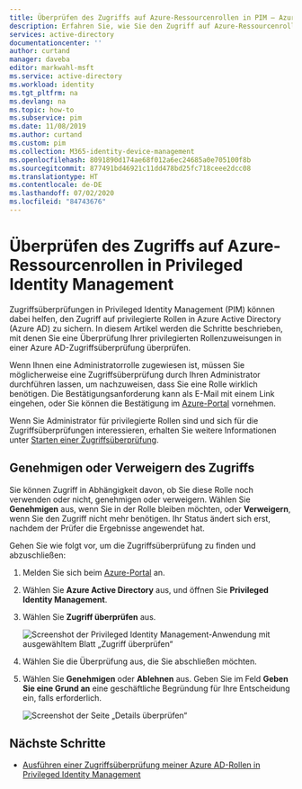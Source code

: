 ```yaml
---
title: Überprüfen des Zugriffs auf Azure-Ressourcenrollen in PIM – Azure AD | Microsoft-Dokumentation
description: Erfahren Sie, wie Sie den Zugriff auf Azure-Ressourcenrollen in Azure AD Privileged Identity Management (PIM) überprüfen.
services: active-directory
documentationcenter: ''
author: curtand
manager: daveba
editor: markwahl-msft
ms.service: active-directory
ms.workload: identity
ms.tgt_pltfrm: na
ms.devlang: na
ms.topic: how-to
ms.subservice: pim
ms.date: 11/08/2019
ms.author: curtand
ms.custom: pim
ms.collection: M365-identity-device-management
ms.openlocfilehash: 8091890d174ae68f012a6ec24685a0e705100f8b
ms.sourcegitcommit: 877491bd46921c11dd478bd25fc718ceee2dcc08
ms.translationtype: HT
ms.contentlocale: de-DE
ms.lasthandoff: 07/02/2020
ms.locfileid: "84743676"
---
```

# <a name="review-access-to-azure-resource-roles-in-privileged-identity-management"></a>Überprüfen des Zugriffs auf Azure-Ressourcenrollen in Privileged Identity Management

Zugriffsüberprüfungen in Privileged Identity Management (PIM) können dabei helfen, den Zugriff auf privilegierte Rollen in Azure Active Directory (Azure AD) zu sichern. In diesem Artikel werden die Schritte beschrieben, mit denen Sie eine Überprüfung Ihrer privilegierten Rollenzuweisungen in einer Azure AD-Zugriffsüberprüfung überprüfen.

Wenn Ihnen eine Administratorrolle zugewiesen ist, müssen Sie möglicherweise eine Zugriffsüberprüfung durch Ihren Administrator durchführen lassen, um nachzuweisen, dass Sie eine Rolle wirklich benötigen. Die Bestätigungsanforderung kann als E-Mail mit einem Link eingehen, oder Sie können die Bestätigung im [Azure-Portal](https://portal.azure.com) vornehmen.

Wenn Sie Administrator für privilegierte Rollen sind und sich für die Zugriffsüberprüfungen interessieren, erhalten Sie weitere Informationen unter [Starten einer Zugriffsüberprüfung](pim-resource-roles-start-access-review.md).

## <a name="approve-or-deny-access"></a>Genehmigen oder Verweigern des Zugriffs

Sie können Zugriff in Abhängigkeit davon, ob Sie diese Rolle noch verwenden oder nicht, genehmigen oder verweigern. Wählen Sie **Genehmigen** aus, wenn Sie in der Rolle bleiben möchten, oder **Verweigern**, wenn Sie den Zugriff nicht mehr benötigen. Ihr Status ändert sich erst, nachdem der Prüfer die Ergebnisse angewendet hat.

Gehen Sie wie folgt vor, um die Zugriffsüberprüfung zu finden und abzuschließen:

1. Melden Sie sich beim [Azure-Portal](https://portal.azure.com/) an.
1. Wählen Sie **Azure Active Directory** aus, und öffnen Sie **Privileged Identity Management**.
1. Wählen Sie **Zugriff überprüfen** aus.

   ![Screenshot der Privileged Identity Management-Anwendung mit ausgewähltem Blatt „Zugriff überprüfen“](media/pim-resource-roles-perform-access-review/rbac-access-review-complete.png)

1. Wählen Sie die Überprüfung aus, die Sie abschließen möchten.
1. Wählen Sie **Genehmigen** oder **Ablehnen** aus. Geben Sie im Feld **Geben Sie eine Grund an** eine geschäftliche Begründung für Ihre Entscheidung ein, falls erforderlich.

   ![Screenshot der Seite „Details überprüfen“](media/pim-resource-roles-perform-access-review/rbac-access-review-choice.png)

## <a name="next-steps"></a>Nächste Schritte

- [Ausführen einer Zugriffsüberprüfung meiner Azure AD-Rollen in Privileged Identity Management](pim-how-to-perform-security-review.md)
